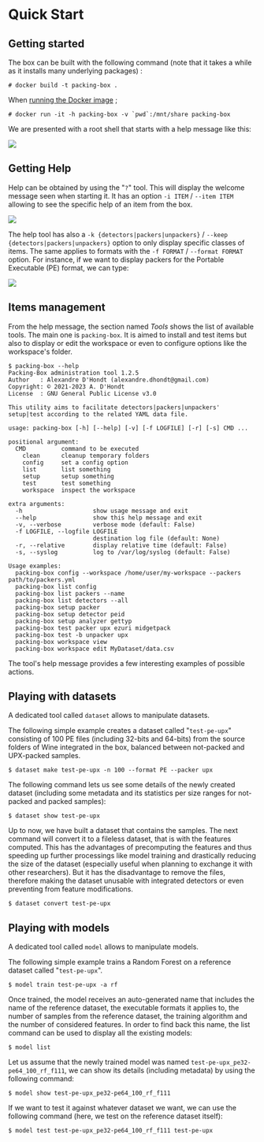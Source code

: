 # Quick Start

## Getting started

The box can be built with the following command (note that it takes a while as it installs many underlying packages) :

```console
# docker build -t packing-box .
```

When [running the Docker image](index.md#run) ;

```console
# docker run -it -h packing-box -v `pwd`:/mnt/share packing-box
```

We are presented with a root shell that starts with a help message like this:

![](https://raw.githubusercontent.com/dhondta/docker-packing-box/main/docs/pages/imgs/screenshot.png)


## Getting Help

Help can be obtained by using the "`?`" tool. This will display the welcome message seen when starting it. It has an option `-i ITEM` / `--item ITEM` allowing to see the specific help of an item from the box.

![](https://raw.githubusercontent.com/dhondta/docker-packing-box/main/docs/pages/imgs/get-help-upx.png)

The help tool has also a `-k {detectors|packers|unpackers}` / `--keep {detectors|packers|unpackers}` option to only display specific classes of items. The same applies to formats with the `-f FORMAT` / `--format FORMAT` option. For instance, if we want to display packers for the Portable Executable (PE) format, we can type:

![](https://raw.githubusercontent.com/dhondta/docker-packing-box/main/docs/pages/imgs/get-help-packers.png)

## Items management

From the help message, the section named *Tools* shows the list of available tools. The main one is `packing-box`. It is aimed to install and test items but also to display or edit the workspace or even to configure options like the workspace's folder.

```console
$ packing-box --help
Packing-Box administration tool 1.2.5
Author   : Alexandre D'Hondt (alexandre.dhondt@gmail.com)
Copyright: © 2021-2023 A. D'Hondt
License  : GNU General Public License v3.0

This utility aims to facilitate detectors|packers|unpackers' setup|test according to the related YAML data file.

usage: packing-box [-h] [--help] [-v] [-f LOGFILE] [-r] [-s] CMD ...

positional argument:
  CMD          command to be executed
    clean      cleanup temporary folders
    config     set a config option
    list       list something
    setup      setup something
    test       test something
    workspace  inspect the workspace

extra arguments:
  -h                    show usage message and exit
  --help                show this help message and exit
  -v, --verbose         verbose mode (default: False)
  -f LOGFILE, --logfile LOGFILE
                        destination log file (default: None)
  -r, --relative        display relative time (default: False)
  -s, --syslog          log to /var/log/syslog (default: False)

Usage examples:
  packing-box config --workspace /home/user/my-workspace --packers path/to/packers.yml
  packing-box list config
  packing-box list packers --name
  packing-box list detectors --all
  packing-box setup packer
  packing-box setup detector peid
  packing-box setup analyzer gettyp
  packing-box test packer upx ezuri midgetpack
  packing-box test -b unpacker upx
  packing-box workspace view
  packing-box workspace edit MyDataset/data.csv

```

The tool's help message provides a few interesting examples of possible actions.

## Playing with datasets

A dedicated tool called `dataset` allows to manipulate datasets.

The following simple example creates a dataset called "`test-pe-upx`" consisting of 100 PE files (including 32-bits and 64-bits) from the source folders of Wine integrated in the box, balanced between not-packed and UPX-packed samples.

```console
$ dataset make test-pe-upx -n 100 --format PE --packer upx
```

The following command lets us see some details of the newly created dataset (including some metadata and its statistics per size ranges for not-packed and packed samples):

```console
$ dataset show test-pe-upx
```

Up to now, we have built a dataset that contains the samples. The next command will convert it to a fileless dataset, that is with the features computed. This has the advantages of precomputing the features and thus speeding up further processings like model training and drastically reducing the size of the dataset (especially useful when planning to exchange it with other researchers). But it has the disadvantage to remove the files, therefore making the dataset unusable with integrated detectors or even preventing from feature modifications.

```console
$ dataset convert test-pe-upx
```

## Playing with models

A dedicated tool called `model` allows to manipulate models.

The following simple example trains a Random Forest on a reference dataset called "`test-pe-upx`".

```console
$ model train test-pe-upx -a rf
```

Once trained, the model receives an auto-generated name that includes the name of the reference dataset, the executable formats it applies to, the number of samples from the reference dataset, the training algorithm and the number of considered features. In order to find back this name, the list command can be used to display all the existing models:

```console
$ model list
```

Let us assume that the newly trained model was named `test-pe-upx_pe32-pe64_100_rf_f111`, we can show its details (including metadata) by using the following command:

```console
$ model show test-pe-upx_pe32-pe64_100_rf_f111
```

If we want to test it against whatever dataset we want, we can use the following command (here, we test on the reference dataset itself):

```console
$ model test test-pe-upx_pe32-pe64_100_rf_f111 test-pe-upx
```

